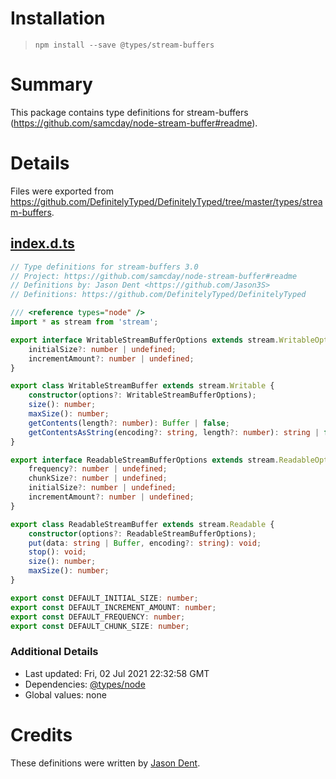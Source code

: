 # Installation
> `npm install --save @types/stream-buffers`

# Summary
This package contains type definitions for stream-buffers (https://github.com/samcday/node-stream-buffer#readme).

# Details
Files were exported from https://github.com/DefinitelyTyped/DefinitelyTyped/tree/master/types/stream-buffers.
## [index.d.ts](https://github.com/DefinitelyTyped/DefinitelyTyped/tree/master/types/stream-buffers/index.d.ts)
````ts
// Type definitions for stream-buffers 3.0
// Project: https://github.com/samcday/node-stream-buffer#readme
// Definitions by: Jason Dent <https://github.com/Jason3S>
// Definitions: https://github.com/DefinitelyTyped/DefinitelyTyped

/// <reference types="node" />
import * as stream from 'stream';

export interface WritableStreamBufferOptions extends stream.WritableOptions {
    initialSize?: number | undefined;
    incrementAmount?: number | undefined;
}

export class WritableStreamBuffer extends stream.Writable {
    constructor(options?: WritableStreamBufferOptions);
    size(): number;
    maxSize(): number;
    getContents(length?: number): Buffer | false;
    getContentsAsString(encoding?: string, length?: number): string | false;
}

export interface ReadableStreamBufferOptions extends stream.ReadableOptions {
    frequency?: number | undefined;
    chunkSize?: number | undefined;
    initialSize?: number | undefined;
    incrementAmount?: number | undefined;
}

export class ReadableStreamBuffer extends stream.Readable {
    constructor(options?: ReadableStreamBufferOptions);
    put(data: string | Buffer, encoding?: string): void;
    stop(): void;
    size(): number;
    maxSize(): number;
}

export const DEFAULT_INITIAL_SIZE: number;
export const DEFAULT_INCREMENT_AMOUNT: number;
export const DEFAULT_FREQUENCY: number;
export const DEFAULT_CHUNK_SIZE: number;

````

### Additional Details
 * Last updated: Fri, 02 Jul 2021 22:32:58 GMT
 * Dependencies: [@types/node](https://npmjs.com/package/@types/node)
 * Global values: none

# Credits
These definitions were written by [Jason Dent](https://github.com/Jason3S).
